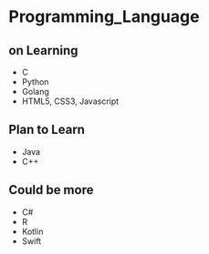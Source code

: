 # Programming_Language

## on Learning
- C
- Python
- Golang
- HTML5, CSS3, Javascript

## Plan to Learn
- Java
- C++

## Could be more
- C#
- R
- Kotlin
- Swift
